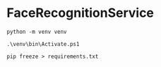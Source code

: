 # FaceRecognitionService

```shell
python -m venv venv
```

```shell
.\venv\bin\Activate.ps1
```

```shell
pip freeze > requirements.txt
```